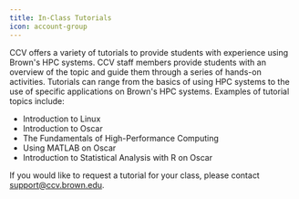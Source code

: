```yaml
---
title: In-Class Tutorials
icon: account-group
---
```


CCV offers a variety of tutorials to provide students with experience using Brown's HPC systems. CCV staff members provide students with an overview of the topic and guide them through a series of hands-on activities. Tutorials can range from the basics of using HPC systems to the use of specific applications on Brown's HPC systems. Examples of tutorial topics include:

* Introduction to Linux
* Introduction to Oscar
* The Fundamentals of High-Performance Computing
* Using MATLAB on Oscar
* Introduction to Statistical Analysis with R on Oscar

If you would like to request a tutorial for your class, please contact [support@ccv.brown.edu](mailto:support@ccv.brown.edu).